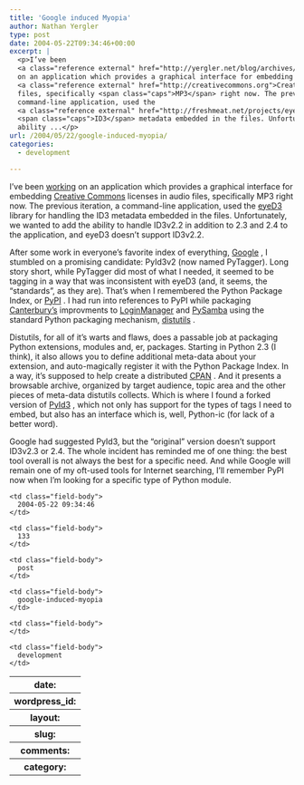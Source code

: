 ```yaml
---
title: 'Google induced Myopia'
author: Nathan Yergler
type: post
date: 2004-05-22T09:34:46+00:00
excerpt: |
  <p>I’ve been
  <a class="reference external" href="http://yergler.net/blog/archives/2004/04/29/license-tagging">working</a>
  on an application which provides a graphical interface for embedding
  <a class="reference external" href="http://creativecommons.org">Creative Commons</a> licenses in audio
  files, specifically <span class="caps">MP3</span> right now. The previous iteration, a
  command-line application, used the
  <a class="reference external" href="http://freshmeat.net/projects/eyed3/">eyeD3</a> library for handling the
  <span class="caps">ID3</span> metadata embedded in the files. Unfortunately, we wanted to add the
  ability ...</p>
url: /2004/05/22/google-induced-myopia/
categories:
  - development

---
```

I’ve been [working][1]  on an application which provides a graphical interface for embedding [Creative Commons][2]  licenses in audio files, specifically <span class="caps">MP3</span> right now. The previous iteration, a command-line application, used the [eyeD3][3]  library for handling the <span class="caps">ID3</span> metadata embedded in the files. Unfortunately, we wanted to add the ability to handle ID3v2.2 in addition to 2.3 and 2.4 to the application, and eyeD3 doesn’t support ID3v2.2.

After some work in everyone’s favorite index of everything, [Google][4] , I stumbled on a promising candidate: PyId3v2 (now named PyTagger). Long story short, while PyTagger did most of what I needed, it seemed to be tagging in a way that was inconsistent with eyeD3 (and, it seems, the “standards”, as they are). That’s when I remembered the Python Package Index, or [PyPI][5] . I had run into references to PyPI while packaging [Canterbury’s][6]  improvments to [LoginManager][7]  and [PySamba][8]  using the standard Python packaging mechanism, [distutils][9] .

Distutils, for all of it’s warts and flaws, does a passable job at packaging Python extensions, modules and, er, packages. Starting in Python 2.3 (I think), it also allows you to define additional meta-data about your extension, and auto-magically register it with the Python Package Index. In a way, it’s supposed to help create a distributed [<span class="caps">CPAN</span>][10]  . And it presents a browsable archive, organized by target audience, topic area and the other pieces of meta-data distutils collects. Which is where I found a forked version of [PyId3][11] , which not only has support for the types of tags I need to embed, but also has an interface which is, well, Python-ic (for lack of a better word).

Google had suggested PyId3, but the “original” version doesn’t support ID3v2.3 or 2.4. The whole incident has reminded me of one thing: the best tool overall is not always the best for a specific need. And while Google will remain one of my oft-used tools for Internet searching, I’ll remember PyPI now when I’m looking for a specific type of Python module.

<table class="docutils field-list" frame="void" rules="none">
  <col class="field-name" /> <col class="field-body" /> <tr class="field">
    <th class="field-name">
      date:
    </th>

    <td class="field-body">
      2004-05-22 09:34:46
    </td>
  </tr>

  <tr class="field">
    <th class="field-name">
      wordpress_id:
    </th>

    <td class="field-body">
      133
    </td>
  </tr>

  <tr class="field">
    <th class="field-name">
      layout:
    </th>

    <td class="field-body">
      post
    </td>
  </tr>

  <tr class="field">
    <th class="field-name">
      slug:
    </th>

    <td class="field-body">
      google-induced-myopia
    </td>
  </tr>

  <tr class="field">
    <th class="field-name">
      comments:
    </th>

    <td class="field-body">
    </td>
  </tr>

  <tr class="field">
    <th class="field-name">
      category:
    </th>

    <td class="field-body">
      development
    </td>
  </tr>
</table>

 [1]: http://yergler.net/blog/archives/2004/04/29/license-tagging
 [2]: http://creativecommons.org
 [3]: http://freshmeat.net/projects/eyed3/
 [4]: http://google.com
 [5]: http://www.python.org/pypi
 [6]: http://canterburyschool.org
 [7]: http://tech.canterburyschool.org/tech/LoginManager
 [8]: http://tech.canterburyschool.org/tech/PySamba
 [9]: http://www.python.org/doc/lib/module-distutils.html
 [10]: http://cpan.org
 [11]: http://www.python.org/pypi?:action=display&name=PyID3&version=0.5.5